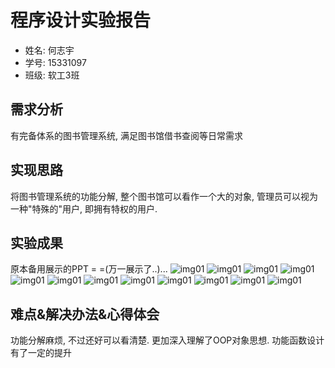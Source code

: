 # 程序设计实验报告
- 姓名: 何志宇
- 学号: 15331097
- 班级: 软工3班

## 需求分析
有完备体系的图书管理系统, 满足图书馆借书查阅等日常需求

## 实现思路
将图书管理系统的功能分解, 整个图书馆可以看作一个大的对象, 管理员可以视为一种"特殊的"用户, 即拥有特权的用户.

## 实验成果
原本备用展示的PPT =  =(万一展示了..)...
![img01](./img/01.JPG)
![img01](./img/02.JPG)
![img01](./img/03.JPG)
![img01](./img/04.JPG)
![img01](./img/05.JPG)
![img01](./img/06.JPG)
![img01](./img/07.JPG)
![img01](./img/08.JPG)
![img01](./img/09.JPG)
![img01](./img/10.JPG)
![img01](./img/11.JPG)
![img01](./img/12.JPG)

## 难点&解决办法&心得体会
功能分解麻烦, 不过还好可以看清楚.
更加深入理解了OOP对象思想. 功能函数设计有了一定的提升